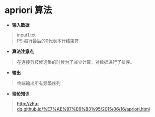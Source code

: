 ﻿# apriori 算法

- **输入数据**
> input1.txt <br>
>  PS:每行最后的0代表本行结束符
- **算法注意点**
>  在连接剪枝候选集的时候为了减少计算，对数据进行了排序。

- **输出**
> 终端输出所有频繁序列 

- **理论知识**
> http://zhu-dq.github.io/%E7%AE%97%E6%B3%95/2015/06/16/apriori.html

